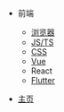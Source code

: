 - 前端
  - [浏览器](browser/README.md)
  - [JS/TS](javascript/README.md)
  - [CSS](css/README.md)
  - [Vue](vue/README.md)
  - React
  - [Flutter](flutter/README.md)

- [主页](README.md)
